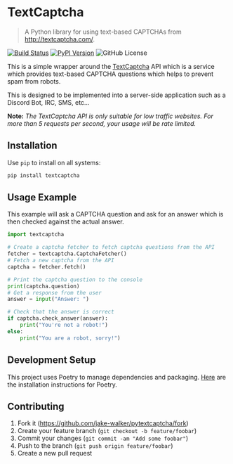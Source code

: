 # TextCaptcha

> A Python library for using text-based CAPTCHAs from <http://textcaptcha.com/>.

<a href="https://ci.jakewalker.xyz/jake-walker/pytextcaptcha/"><img alt="Build Status" src="https://img.shields.io/drone/build/jake-walker/pytextcaptcha/master?server=https%3A%2F%2Fci.jakewalker.xyz&style=flat-square"></a>
<a href="https://pypi.org/project/textcaptcha/"><img alt="PyPI Version" src="https://img.shields.io/pypi/v/textcaptcha?style=flat-square"></a>
<img alt="GitHub License" src="https://img.shields.io/github/license/jake-walker/pytextcaptcha?style=flat-square">

This is a simple wrapper around the [TextCaptcha](http://textcaptcha.com/) API which is a service which provides text-based CAPTCHA questions which helps to prevent spam from robots.

This is designed to be implemented into a server-side application such as a Discord Bot, IRC, SMS, etc...

**Note:** *The TextCaptcha API is only suitable for low traffic websites. For more than 5 requests per second, your usage will be rate limited.*

## Installation

Use `pip` to install on all systems:

```bash
pip install textcaptcha
```

## Usage Example

This example will ask a CAPTCHA question and ask for an answer which is then checked against the actual answer.

```python
import textcaptcha

# Create a captcha fetcher to fetch captcha questions from the API
fetcher = textcaptcha.CaptchaFetcher()
# Fetch a new captcha from the API
captcha = fetcher.fetch()

# Print the captcha question to the console
print(captcha.question)
# Get a response from the user
answer = input("Answer: ")

# Check that the answer is correct
if captcha.check_answer(answer):
    print("You're not a robot!")
else:
    print("You are a robot, sorry!")
```

## Development Setup

This project uses Poetry to manage dependencies and packaging. [Here](https://python-poetry.org/docs/#installation) are the installation instructions for Poetry.

## Contributing

1. Fork it (https://github.com/jake-walker/pytextcaptcha/fork)
2. Create your feature branch (`git checkout -b feature/foobar`)
3. Commit your changes (`git commit -am "Add some foobar"`)
4. Push to the branch (`git push origin feature/foobar`)
5. Create a new pull request
